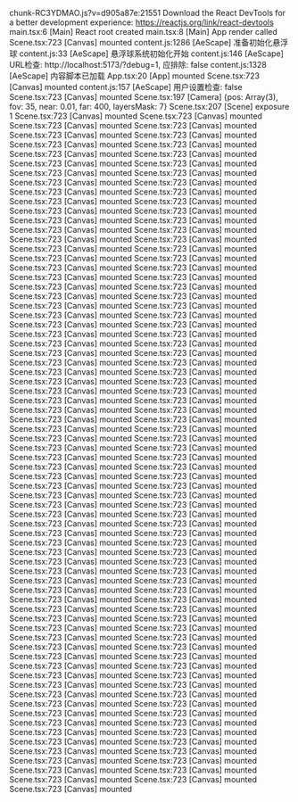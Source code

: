 chunk-RC3YDMAO.js?v=d905a87e:21551 Download the React DevTools for a better development experience: https://reactjs.org/link/react-devtools
main.tsx:6 [Main] React root created
main.tsx:8 [Main] App render called
Scene.tsx:723 [Canvas] mounted
content.js:1286 [AeScape] 准备初始化悬浮球
content.js:33 [AeScape] 悬浮球系统初始化开始
content.js:146 [AeScape] URL检查: http://localhost:5173/?debug=1, 应排除: false
content.js:1328 [AeScape] 内容脚本已加载
App.tsx:20 [App] mounted
Scene.tsx:723 [Canvas] mounted
content.js:157 [AeScape] 用户设置检查: false
Scene.tsx:723 [Canvas] mounted
Scene.tsx:197 [Camera] {pos: Array(3), fov: 35, near: 0.01, far: 400, layersMask: 7}
Scene.tsx:207 [Scene] exposure 1
Scene.tsx:723 [Canvas] mounted
Scene.tsx:723 [Canvas] mounted
Scene.tsx:723 [Canvas] mounted
Scene.tsx:723 [Canvas] mounted
Scene.tsx:723 [Canvas] mounted
Scene.tsx:723 [Canvas] mounted
Scene.tsx:723 [Canvas] mounted
Scene.tsx:723 [Canvas] mounted
Scene.tsx:723 [Canvas] mounted
Scene.tsx:723 [Canvas] mounted
Scene.tsx:723 [Canvas] mounted
Scene.tsx:723 [Canvas] mounted
Scene.tsx:723 [Canvas] mounted
Scene.tsx:723 [Canvas] mounted
Scene.tsx:723 [Canvas] mounted
Scene.tsx:723 [Canvas] mounted
Scene.tsx:723 [Canvas] mounted
Scene.tsx:723 [Canvas] mounted
Scene.tsx:723 [Canvas] mounted
Scene.tsx:723 [Canvas] mounted
Scene.tsx:723 [Canvas] mounted
Scene.tsx:723 [Canvas] mounted
Scene.tsx:723 [Canvas] mounted
Scene.tsx:723 [Canvas] mounted
Scene.tsx:723 [Canvas] mounted
Scene.tsx:723 [Canvas] mounted
Scene.tsx:723 [Canvas] mounted
Scene.tsx:723 [Canvas] mounted
Scene.tsx:723 [Canvas] mounted
Scene.tsx:723 [Canvas] mounted
Scene.tsx:723 [Canvas] mounted
Scene.tsx:723 [Canvas] mounted
Scene.tsx:723 [Canvas] mounted
Scene.tsx:723 [Canvas] mounted
Scene.tsx:723 [Canvas] mounted
Scene.tsx:723 [Canvas] mounted
Scene.tsx:723 [Canvas] mounted
Scene.tsx:723 [Canvas] mounted
Scene.tsx:723 [Canvas] mounted
Scene.tsx:723 [Canvas] mounted
Scene.tsx:723 [Canvas] mounted
Scene.tsx:723 [Canvas] mounted
Scene.tsx:723 [Canvas] mounted
Scene.tsx:723 [Canvas] mounted
Scene.tsx:723 [Canvas] mounted
Scene.tsx:723 [Canvas] mounted
Scene.tsx:723 [Canvas] mounted
Scene.tsx:723 [Canvas] mounted
Scene.tsx:723 [Canvas] mounted
Scene.tsx:723 [Canvas] mounted
Scene.tsx:723 [Canvas] mounted
Scene.tsx:723 [Canvas] mounted
Scene.tsx:723 [Canvas] mounted
Scene.tsx:723 [Canvas] mounted
Scene.tsx:723 [Canvas] mounted
Scene.tsx:723 [Canvas] mounted
Scene.tsx:723 [Canvas] mounted
Scene.tsx:723 [Canvas] mounted
Scene.tsx:723 [Canvas] mounted
Scene.tsx:723 [Canvas] mounted
Scene.tsx:723 [Canvas] mounted
Scene.tsx:723 [Canvas] mounted
Scene.tsx:723 [Canvas] mounted
Scene.tsx:723 [Canvas] mounted
Scene.tsx:723 [Canvas] mounted
Scene.tsx:723 [Canvas] mounted
Scene.tsx:723 [Canvas] mounted
Scene.tsx:723 [Canvas] mounted
Scene.tsx:723 [Canvas] mounted
Scene.tsx:723 [Canvas] mounted
Scene.tsx:723 [Canvas] mounted
Scene.tsx:723 [Canvas] mounted
Scene.tsx:723 [Canvas] mounted
Scene.tsx:723 [Canvas] mounted
Scene.tsx:723 [Canvas] mounted
Scene.tsx:723 [Canvas] mounted
Scene.tsx:723 [Canvas] mounted
Scene.tsx:723 [Canvas] mounted
Scene.tsx:723 [Canvas] mounted
Scene.tsx:723 [Canvas] mounted
Scene.tsx:723 [Canvas] mounted
Scene.tsx:723 [Canvas] mounted
Scene.tsx:723 [Canvas] mounted
Scene.tsx:723 [Canvas] mounted
Scene.tsx:723 [Canvas] mounted
Scene.tsx:723 [Canvas] mounted
Scene.tsx:723 [Canvas] mounted
Scene.tsx:723 [Canvas] mounted
Scene.tsx:723 [Canvas] mounted
Scene.tsx:723 [Canvas] mounted
Scene.tsx:723 [Canvas] mounted
Scene.tsx:723 [Canvas] mounted
Scene.tsx:723 [Canvas] mounted
Scene.tsx:723 [Canvas] mounted
Scene.tsx:723 [Canvas] mounted
Scene.tsx:723 [Canvas] mounted
Scene.tsx:723 [Canvas] mounted
Scene.tsx:723 [Canvas] mounted
Scene.tsx:723 [Canvas] mounted
Scene.tsx:723 [Canvas] mounted
Scene.tsx:723 [Canvas] mounted
Scene.tsx:723 [Canvas] mounted
Scene.tsx:723 [Canvas] mounted
Scene.tsx:723 [Canvas] mounted
Scene.tsx:723 [Canvas] mounted
Scene.tsx:723 [Canvas] mounted
Scene.tsx:723 [Canvas] mounted
Scene.tsx:723 [Canvas] mounted
Scene.tsx:723 [Canvas] mounted
Scene.tsx:723 [Canvas] mounted
Scene.tsx:723 [Canvas] mounted
Scene.tsx:723 [Canvas] mounted
Scene.tsx:723 [Canvas] mounted
Scene.tsx:723 [Canvas] mounted
Scene.tsx:723 [Canvas] mounted
Scene.tsx:723 [Canvas] mounted
Scene.tsx:723 [Canvas] mounted
Scene.tsx:723 [Canvas] mounted
Scene.tsx:723 [Canvas] mounted
Scene.tsx:723 [Canvas] mounted
Scene.tsx:723 [Canvas] mounted
Scene.tsx:723 [Canvas] mounted
Scene.tsx:723 [Canvas] mounted
Scene.tsx:723 [Canvas] mounted
Scene.tsx:723 [Canvas] mounted
Scene.tsx:723 [Canvas] mounted
Scene.tsx:723 [Canvas] mounted
Scene.tsx:723 [Canvas] mounted
Scene.tsx:723 [Canvas] mounted
Scene.tsx:723 [Canvas] mounted
Scene.tsx:723 [Canvas] mounted
Scene.tsx:723 [Canvas] mounted
Scene.tsx:723 [Canvas] mounted
Scene.tsx:723 [Canvas] mounted
Scene.tsx:723 [Canvas] mounted
Scene.tsx:723 [Canvas] mounted
Scene.tsx:723 [Canvas] mounted
Scene.tsx:723 [Canvas] mounted
Scene.tsx:723 [Canvas] mounted
Scene.tsx:723 [Canvas] mounted
Scene.tsx:723 [Canvas] mounted
Scene.tsx:723 [Canvas] mounted
Scene.tsx:723 [Canvas] mounted
